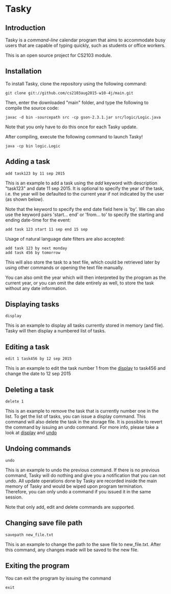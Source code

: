 # Tasky

## Introduction
Tasky is a _command-line_ calendar program that aims to accommodate busy users that are capable of typing quickly,
such as students or office workers.

This is an open source project for CS2103 module.

## Installation
To install Tasky, clone the repository using the following command:
	
	git clone git://github.com/cs2103aug2015-w10-4j/main.git
	
Then, enter the downloaded "main" folder, and type the following to compile the source code:
	
	javac -d bin -sourcepath src -cp gson-2.3.1.jar src/logic/Logic.java
	
Note that you only have to do this once for each Tasky update.
	
After compiling, execute the following command to launch Tasky!

	java -cp bin logic.Logic

## Adding a task

	add task123 by 11 sep 2015

This is an example to add a task using the *add* keyword with description "task123" and date 11 sep 2015. It is optional to specify the year of the task, i.e. the year will be defaulted to the current year if not indicated by the user (as shown below). 

Note that the keyword to specify the end date field here is 'by'. We can also use the keyword pairs 'start... end' or 'from... to' to specify the starting and ending date-time for the event:

	add task 123 start 11 sep end 15 sep

Usage of natural language date filters are also accepted:

	add task 123 by next monday
	add task 456 by tomorrow
	
This will also store the task to a text file, which could be retrieved later by using other commands or opening the text file manually.

You can also omit the year which will then interpreted by the program as the current year, or you can omit the date entirely as well, to store the task without any date information.

## Displaying tasks

	display

This is an example to display all tasks currently stored in memory (and file). Tasky will then display a numbered list of tasks.

## Editing a task

	edit 1 task456 by 12 sep 2015

This is an example to edit the task number 1 from the [display](#displaying-tasks) to task456 and change the date to 12 sep 2015

## Deleting a task

	delete 1

This is an example to remove the task that is currently number one in the list. To get the list of tasks, you can issue a display command. This command will also delete the task in the storage file. It is possible to revert the command by issuing an undo command. For more info, please take a look at [display](#displaying-tasks) and [undo](#undoing-commands)

## Undoing commands

	undo

This is an example to undo the previous command. If there is no previous command, Tasky will do nothing and give you a notification that you can not undo. All update operations done by Tasky are recorded inside the main memory of Tasky and would be wiped upon program termination. Therefore, you can only undo a command if you issued it in the same session.

Note that only add, edit and delete commands are supported.

## Changing save file path

	savepath new_file.txt

This is an example to change the path to the save file to new_file.txt. After this command, any changes made will be saved to the new file.

## Exiting the program
You can exit the program by issuing the command

	exit


